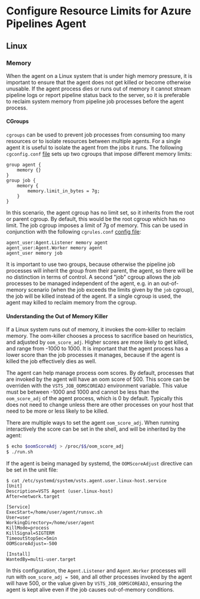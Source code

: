 # Configure Resource Limits for Azure Pipelines Agent

## Linux

### Memory
When the agent on a Linux system that is under high memory pressure, it is important to ensure that the agent does not get killed or become otherwise unusable.
If the agent process dies or runs out of memory it cannot stream pipeline logs or report pipeline status back to the server, so it is preferable
to reclaim system memory from pipeline job processes before the agent process.

#### CGroups
`cgroups` can be used to prevent job processes from consuming too many resources or to isolate resources between multiple agents. For a single agent it is useful
to isolate the agent from the jobs it runs. The following `cgconfig.conf` [file](https://linux.die.net/man/5/cgconfig.conf) sets up two cgroups that impose different
memory limits:

```
group agent {
    memory {}
}
group job {
    memory {
        memory.limit_in_bytes = 7g;
    }
}
```
In this scenario, the agent cgroup has no limit set, so it inherits from the root or parent cgroup. By default, this would be the root cgroup which has no limit. The job cgroup
imposes a limit of 7g of memory. This can be used in conjunction with the following `cgrules.conf` [config file](https://linux.die.net/man/5/cgrules.conf):

```
agent_user:Agent.Listener memory agent
agent_user:Agent.Worker memory agent
agent_user memory job
```
It is important to use two groups, because otherwise the pipeline job processes will inherit the group from their parent, the agent, so there will be no distinction in terms of control.
A second "job" cgroup allows the job processes to be managed independent of the agent, e.g. in an out-of-memory scenario (when the job exceeds the limits given by the `job` cgroup), the job
will be killed instead of the agent. If a single cgroup is used, the agent may killed to reclaim memory from the cgroup.

#### Understanding the Out of Memory Killer
If a Linux system runs out of memory, it invokes the oom-killer to reclaim memory. The oom-killer chooses a process to sacrifice based on heuristics,
and adjusted by `oom_score_adj`. Higher scores are more likely to get killed, and range from -1000 to 1000. It is important that the agent process has a lower
score than the job processes it manages, because if the agent is killed the job effectively dies as well.

The agent can help manage process oom scores. By default, processes that are invoked by the agent will have an oom score of 500. This score can be overriden with
the `VSTS_JOB_OOMSCOREADJ` environment variable. This value must be between -1000 and 1000 and cannot be less than the `oom_score_adj` of the agent process, which
is 0 by default. Typically this does not need to change unless there are other processes on your host that need to be more or less likely to be killed.

There are multiple ways to set the agent `oom_score_adj`. When running interactively the score can be set in the shell, and will be inherited by the agent:

```bash
$ echo $oomScoreAdj > /proc/$$/oom_score_adj
$ ./run.sh
```

If the agent is being managed by systemd, the `OOMScoreAdjust` directive can be set in the unit file:
```
$ cat /etc/systemd/system/vsts.agent.user.linux-host.service
[Unit]
Description=VSTS Agent (user.linux-host)
After=network.target

[Service]
ExecStart=/home/user/agent/runsvc.sh
User=user
WorkingDirectory=/home/user/agent
KillMode=process
KillSignal=SIGTERM
TimeoutStopSec=5min
OOMScoreAdjust=-500

[Install]
WantedBy=multi-user.target
```

In this configuration, the `Agent.Listener` and `Agent.Worker` processes will run with `oom_score_adj = 500`, and all other processes invoked by the agent will have 500, or the value given by `VSTS_JOB_OOMSCOREADJ`, ensuring the agent is kept alive even if the job causes out-of-memory conditions.